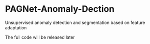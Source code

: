# PAGNet-Anomaly-Dection
 Unsupervised anomaly detection and segmentation based on feature adaptation


The full code will be released later
